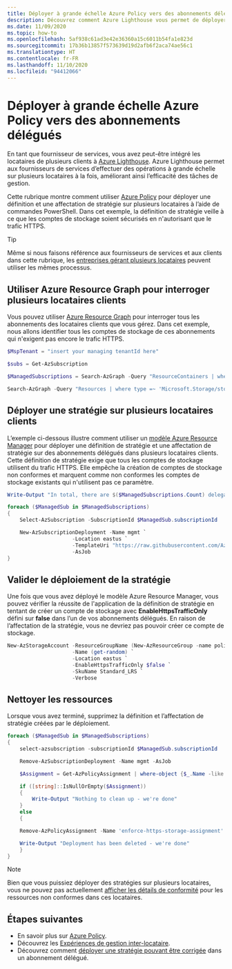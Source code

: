 ```yaml
---
title: Déployer à grande échelle Azure Policy vers des abonnements délégués
description: Découvrez comment Azure Lighthouse vous permet de déployer une définition et une affectation de stratégie sur plusieurs locataires.
ms.date: 11/09/2020
ms.topic: how-to
ms.openlocfilehash: 5af938c61ad3e42e36360a15c6011b54fa1e823d
ms.sourcegitcommit: 17b36b13857f573639d19d2afb6f2aca74ae56c1
ms.translationtype: HT
ms.contentlocale: fr-FR
ms.lasthandoff: 11/10/2020
ms.locfileid: "94412066"
---
```

# <a name="deploy-azure-policy-to-delegated-subscriptions-at-scale"></a>Déployer à grande échelle Azure Policy vers des abonnements délégués

En tant que fournisseur de services, vous avez peut-être intégré les locataires de plusieurs clients à [Azure Lighthouse](../overview.md). Azure Lighthouse permet aux fournisseurs de services d’effectuer des opérations à grande échelle sur plusieurs locataires à la fois, améliorant ainsi l’efficacité des tâches de gestion.

Cette rubrique montre comment utiliser [Azure Policy](../../governance/policy/index.yml) pour déployer une définition et une affectation de stratégie sur plusieurs locataires à l’aide de commandes PowerShell. Dans cet exemple, la définition de stratégie veille à ce que les comptes de stockage soient sécurisés en n'autorisant que le trafic HTTPS.

> [!TIP]
> Même si nous faisons référence aux fournisseurs de services et aux clients dans cette rubrique, les [entreprises gérant plusieurs locataires](../concepts/enterprise.md) peuvent utiliser les mêmes processus.

## <a name="use-azure-resource-graph-to-query-across-customer-tenants"></a>Utiliser Azure Resource Graph pour interroger plusieurs locataires clients

Vous pouvez utiliser [Azure Resource Graph](../../governance/resource-graph/index.yml) pour interroger tous les abonnements des locataires clients que vous gérez. Dans cet exemple, nous allons identifier tous les comptes de stockage de ces abonnements qui n'exigent pas encore le trafic HTTPS.  

```powershell
$MspTenant = "insert your managing tenantId here"

$subs = Get-AzSubscription

$ManagedSubscriptions = Search-AzGraph -Query "ResourceContainers | where type == 'microsoft.resources/subscriptions' | where tenantId != '$($mspTenant)' | project name, subscriptionId, tenantId" -subscription $subs.subscriptionId

Search-AzGraph -Query "Resources | where type =~ 'Microsoft.Storage/storageAccounts' | project name, location, subscriptionId, tenantId, properties.supportsHttpsTrafficOnly" -subscription $ManagedSubscriptions.subscriptionId | convertto-json
```

## <a name="deploy-a-policy-across-multiple-customer-tenants"></a>Déployer une stratégie sur plusieurs locataires clients

L’exemple ci-dessous illustre comment utiliser un [modèle Azure Resource Manager](https://github.com/Azure/Azure-Lighthouse-samples/blob/master/templates/policy-enforce-https-storage/enforceHttpsStorage.json) pour déployer une définition de stratégie et une affectation de stratégie sur des abonnements délégués dans plusieurs locataires clients. Cette définition de stratégie exige que tous les comptes de stockage utilisent du trafic HTTPS. Elle empêche la création de comptes de stockage non conformes et marquent comme non conformes les comptes de stockage existants qui n'utilisent pas ce paramètre.

```powershell
Write-Output "In total, there are $($ManagedSubscriptions.Count) delegated customer subscriptions to be managed"

foreach ($ManagedSub in $ManagedSubscriptions)
{
    Select-AzSubscription -SubscriptionId $ManagedSub.subscriptionId

    New-AzSubscriptionDeployment -Name mgmt `
                     -Location eastus `
                     -TemplateUri "https://raw.githubusercontent.com/Azure/Azure-Lighthouse-samples/master/templates/policy-enforce-https-storage/enforceHttpsStorage.json" `
                     -AsJob
}
```

## <a name="validate-the-policy-deployment"></a>Valider le déploiement de la stratégie

Une fois que vous avez déployé le modèle Azure Resource Manager, vous pouvez vérifier la réussite de l'application de la définition de stratégie en tentant de créer un compte de stockage avec **EnableHttpsTrafficOnly** défini sur **false** dans l’un de vos abonnements délégués. En raison de l’affectation de la stratégie, vous ne devriez pas pouvoir créer ce compte de stockage.  

```powershell
New-AzStorageAccount -ResourceGroupName (New-AzResourceGroup -name policy-test -Location eastus -Force).ResourceGroupName `
                     -Name (get-random) `
                     -Location eastus `
                     -EnableHttpsTrafficOnly $false `
                     -SkuName Standard_LRS `
                     -Verbose                  
```

## <a name="clean-up-resources"></a>Nettoyer les ressources

Lorsque vous avez terminé, supprimez la définition et l’affectation de stratégie créées par le déploiement.

```powershell
foreach ($ManagedSub in $ManagedSubscriptions)
{
    select-azsubscription -subscriptionId $ManagedSub.subscriptionId

    Remove-AzSubscriptionDeployment -Name mgmt -AsJob

    $Assignment = Get-AzPolicyAssignment | where-object {$_.Name -like "enforce-https-storage-assignment"}

    if ([string]::IsNullOrEmpty($Assignment))
    {
        Write-Output "Nothing to clean up - we're done"
    }
    else
    {

    Remove-AzPolicyAssignment -Name 'enforce-https-storage-assignment' -Scope "/subscriptions/$($ManagedSub.subscriptionId)" -Verbose

    Write-Output "Deployment has been deleted - we're done"
    }
}
```

> [!NOTE]
> Bien que vous puissiez déployer des stratégies sur plusieurs locataires, vous ne pouvez pas actuellement [afficher les détails de conformité](../../governance/policy/how-to/determine-non-compliance.md#compliance-details) pour les ressources non conformes dans ces locataires.

## <a name="next-steps"></a>Étapes suivantes

- En savoir plus sur [Azure Policy](../../governance/policy/index.yml).
- Découvrez les [Expériences de gestion inter-locataire](../concepts/cross-tenant-management-experience.md).
- Découvrez comment [déployer une stratégie pouvant être corrigée](deploy-policy-remediation.md) dans un abonnement délégué.
